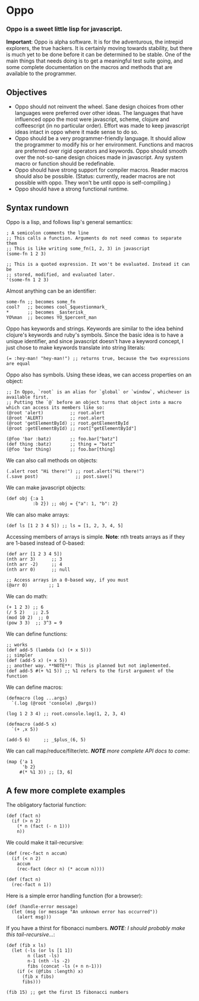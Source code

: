 # Oppo

### Oppo is a sweet little lisp for javascript.

**Important**: Oppo is alpha software. It is for the adventurous, the intrepid explorers, the true hackers. It is certainly moving towards stability, but there is much yet to be done before it can be determined to be stable. One of the main things that needs doing is to get a meaningful test suite going, and some complete documentation on the macros and methods that are available to the programmer.

## Objectives

  * Oppo should not reinvent the wheel. Sane design choices from other languages were preferred over other ideas. The languages that have influenced oppo the most were javascript, scheme, clojure and coffeescript (in no particular order). Effort was made to keep javascript ideas intact in oppo where it made sense to do so.
  * Oppo should be a very programmer-friendly language. It should allow the programmer to modify his or her environment. Functions and macros are preferred over rigid operators and keywords. Oppo should smooth over the not-so-sane design choices made in javascript. Any system macro or function should be redefinable.
  * Oppo should have strong support for compiler macros. Reader macros should also be possible. (Status: currently, reader macros are not possible with oppo. They won't be until oppo is self-compiling.)
  * Oppo should have a strong functional runtime.
  
## Syntax rundown

Oppo is a lisp, and follows lisp's general semantics:

    ; A semicolon comments the line
    ;; This calls a function. Arguments do not need commas to separate them
    ;; This is like writing some_fn(1, 2, 3) in javascript
    (some-fn 1 2 3)
    
    ;; This is a quoted expression. It won't be evaluated. Instead it can be
    ;; stored, modified, and evaluated later.
    '(some-fn 1 2 3)
   
Almost anything can be an identifier:

    some-fn ;; becomes some_fn
    cool?   ;; becomes cool_$questionmark_
    *       ;; becomes _$asterisk_
    YO%man  ;; becomes YO_$percent_man
    
Oppo has keywords and strings. Keywords are similar to the idea behind clojure's keywords and ruby's symbols. Since the basic idea is to have a unique identifier, and since javascript doesn't have a keyword concept, I just chose to make keywords translate into string literals:

    (= :hey-man! "hey-man!") ;; returns true, because the two expressions are equal
    
Oppo also has symbols. Using these ideas, we can access properties on an object:

    ;; In Oppo, `root` is an alias for `global` or `window`, whichever is available first.
    ;; Putting the `@` before an object turns that object into a macro which can access its members like so:
    (@root 'alert)          ;; root.alert
    (@root 'ALERT)          ;; root.alert
    (@root 'getElementById) ;; root.getElementById
    (@root :getElementById) ;; root["getElementById"]
    
    (@foo 'bar :batz)       ;; foo.bar["batz"]
    (def thing :batz)       ;; thing = "batz"
    (@foo 'bar thing)       ;; foo.bar[thing]
    
We can also call methods on objects:
    
    (.alert root "Hi there!") ;; root.alert("Hi there!")
    (.save post)              ;; post.save()

We can make javascript objects:

    (def obj {:a 1
              :b 2}) ;; obj = {"a": 1, "b": 2}
              
We can also make arrays:

    (def ls [1 2 3 4 5]) ;; ls = [1, 2, 3, 4, 5]
    
Accessing members of arrays is simple. **Note**: nth treats arrays as if they are 1-based instead of 0-based:

    (def arr [1 2 3 4 5])
    (nth arr 3)      ;; 3
    (nth arr -2)     ;; 4
    (nth arr 0)      ;; null
    
    ;; Access arrays in a 0-based way, if you must
    (@arr 0)        ;; 1
    
We can do math:

    (+ 1 2 3) ;; 6
    (/ 5 2)   ;; 2.5
    (mod 10 2)  ;; 0
    (pow 3 3)  ;; 3^3 = 9
    
We can define functions:

    ;; works
    (def add-5 (lambda (x) (+ x 5)))
    ;; simpler
    (def (add-5 x) (+ x 5))
    ;; another way. **NOTE**: This is planned but not implemented.
    (def add-5 #(+ %1 5)) ;; %1 refers to the first argument of the function
    
We can define macros:

    (defmacro (log ...args)
      `(.log (@root 'console) ,@args))
      
    (log 1 2 3 4) ;; root.console.log(1, 2, 3, 4)
      
    (defmacro (add-5 x)
      `(+ ,x 5))
      
    (add-5 6)     ;; _$plus_(6, 5)
    
We can call map/reduce/filter/etc. _**NOTE** more complete API docs to come_:

    (map {'a 1
          'b 2}
         #(* %1 3)) ;; [3, 6]
  
## A few more complete examples

The obligatory factorial function:

    (def (fact n)
      (if (> n 2)
        (* n (fact (- n 1)))
        n))

We could make it tail-recursive:

    (def (rec-fact n accum)
      (if (< n 2)
        accum
        (rec-fact (decr n) (* accum n))))

    (def (fact n)
      (rec-fact n 1))
      
Here is a simple error handling function (for a browser):

    (def (handle-error message)
      (let (msg (or message "An unknown error has occurred"))
        (alert msg)))
        
If you have a thirst for fibonacci numbers. _**NOTE**: I should probably make this tail-recursive..._:

    (def (fib x ls)
      (let (-ls (or ls [1 1])
            n (last -ls)
            n-1 (nth -ls -2)
            fibs (concat -ls (+ n n-1)))
        (if (< (@fibs :length) x)
          (fib x fibs)
          fibs)))

    (fib 15) ;; get the first 15 fibonacci numbers